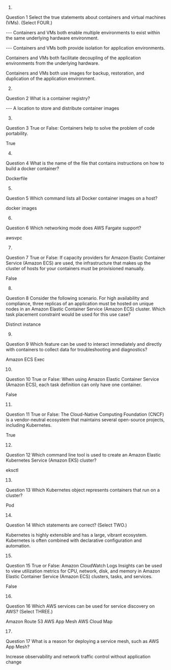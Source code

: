 1.
Question 1
Select the true statements about containers and virtual machines (VMs). (Select FOUR.)

--- Containers and VMs both enable multiple environments to exist within the same underlying hardware environment.

--- Containers and VMs both provide isolation for application environments.

Containers and VMs both facilitate decoupling of the application environments from the underlying hardware.

Containers and VMs both use images for backup, restoration, and duplication of the application environment.

2.
Question 2
What is a container registry?

--- A location to store and distribute container images

3.
Question 3
True or False: Containers help to solve the problem of code portability.

True

4.
Question 4
What is the name of the file that contains instructions on how to build a docker container?

Dockerfile

5.
Question 5
Which command lists all Docker container images on a host?

docker images

6.
Question 6
Which networking mode does AWS Fargate support?

awsvpc

7.
Question 7
True or False: If capacity providers for Amazon Elastic Container Service (Amazon ECS) are used, the infrastructure that makes up the cluster of hosts for your containers must be provisioned manually.

False

8.
Question 8
Consider the following scenario. For high availability and compliance, three replicas of an application must be hosted on unique nodes in an Amazon Elastic Container Service (Amazon ECS) cluster. Which task placement constraint would be used for this use case?

Distinct instance

9.
Question 9
Which feature can be used to interact immediately and directly with containers to collect data for troubleshooting and diagnostics?

Amazon ECS Exec

10.
Question 10
True or False: When using Amazon Elastic Container Service (Amazon ECS), each task definition can only have one container.

False

11.
Question 11
True or False: The Cloud-Native Computing Foundation (CNCF) is a vendor-neutral ecosystem that maintains several open-source projects, including Kubernetes.

True

12.
Question 12
Which command line tool is used to create an Amazon Elastic Kubernetes Service (Amazon EKS) cluster?

eksctl

13.
Question 13
Which Kubernetes object represents containers that run on a cluster?

Pod

14.
Question 14
Which statements are correct? (Select TWO.)

Kubernetes is highly extensible and has a large, vibrant ecosystem.
Kubernetes is often combined with declarative configuration and automation.

15.
Question 15
True or False: Amazon CloudWatch Logs Insights can be used to view utilization metrics for CPU, network, disk, and memory in Amazon Elastic Container Service (Amazon ECS) clusters, tasks, and services.

False

16.
Question 16
Which AWS services can be used for service discovery on AWS? (Select THREE.)

Amazon Route 53
AWS App Mesh
AWS Cloud Map

17.
Question 17
What is a reason for deploying a service mesh, such as AWS App Mesh?

Increase observability and network traffic control without application change